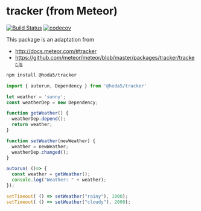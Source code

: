 # tracker (from Meteor)

[![Build Status](https://semaphoreci.com/api/v1/hoda5/tracker/branches/master/badge.svg)](https://semaphoreci.com/hoda5/tracker)
[![codecov](https://codecov.io/gh/hoda5/tracker/branch/master/graph/badge.svg)](https://codecov.io/gh/hoda5/tracker)

This package is an adaptation from 
- http://docs.meteor.com/#tracker
- https://github.com/meteor/meteor/blob/master/packages/tracker/tracker.js

```bash
npm install @hoda5/tracker
```

```typescript
import { autorun, Dependency } from '@hoda5/tracker'

let weather = 'sunny';
const weatherDep = new Dependency;

function getWeather() {
  weatherDep.depend();
  return weather;
}

function setWeather(newWeather) {
  weather = newWeather;
  weatherDep.changed();
}

autorun( ()=> {
  const weather = getWeather();
  console.log("Weather: " + weather);
});

setTimeout( () => setWeather("rainy"), 1000);
setTimeout( () => setWeather("cloudy"), 2000);
``` 
